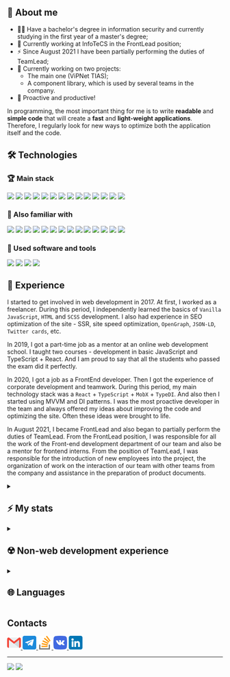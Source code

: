 ## 🧐 About me

- 👨‍🎓 Have a bachelor's degree in information security and currently studying in the first 
year of a master's degree;
- 💼 Currently working at InfoTeCS in the FrontLead position;
- ⚡ Since August 2021 I have been partially performing the duties of TeamLead;
- 🏃 Currently working on two projects:
  - The main one (ViPNet TIAS);
  - A component library, which is used by several teams in the company.
- 💪 Proactive and productive!

In programming, the most important thing for me is to write <b>readable</b> and <b>simple
code</b> that will create a <b>fast</b> and <b>light-weight applications</b>. Therefore, I
regularly look for new ways to optimize both the application itself and the code.

## 🛠️ Technologies

### 🏆 Main stack

![](https://img.shields.io/badge/JavaScript-F7DF1E?logo=javascript&logoColor=333)
![](https://img.shields.io/badge/TypeScript-3178C6?logo=TypeScript&logoColor=eee)
![](https://img.shields.io/badge/ReactJS-61DAFB?logo=react&logoColor=222)
![](https://img.shields.io/badge/MobX-FF9955?logo=mobx&logoColor=fff)
![](https://img.shields.io/badge/Webpack-8DD6F9?logo=webpack&logoColor=333)
![](https://img.shields.io/badge/NodeJS-339933?logo=node.js&logoColor=eee)
![](https://img.shields.io/badge/ESLint-4B32C3?logo=eslint)
![](https://img.shields.io/badge/Git-F05033?logo=git&logoColor=eee)
![](https://img.shields.io/badge/Jest-C21325?logo=jest)
![](https://img.shields.io/badge/SASS-CC6699?logo=sass&logoColor=eee)
![](https://img.shields.io/badge/HTML-E34F26?logo=html5&logoColor=eee)
![](https://img.shields.io/badge/CSS-1572B6?logo=css3&logoColor=eee)
![](https://img.shields.io/badge/Yarn-2C8EBB?logo=yarn&logoColor=eee)
![](https://img.shields.io/badge/NPM-CB3837?logo=npm)

### 🤘 Also familiar with

![](https://img.shields.io/badge/WebAssembly-654FF0?logo=WebAssembly&logoColor=eee)
![](https://img.shields.io/badge/Nginx-009639?logo=nginx&logoColor=eee)
![](https://img.shields.io/badge/Linux-FCC624?logo=linux&logoColor=000)
![](https://img.shields.io/badge/Docker-2496ED?logo=docker&logoColor=eee)
![](https://img.shields.io/badge/Github%20Actions-2088FF?logo=github-actions&logoColor=fff)
![](https://img.shields.io/badge/SQL-4169E1?logo=postgresql&logoColor=fff)
![](https://img.shields.io/badge/NextJS-000?logo=next.js&logoColor=fff)
![](https://img.shields.io/badge/ExpressJS-000?logo=express&logoColor=fff)
![](https://img.shields.io/badge/PreactJS-673AB8?logo=preact&logoColor=eee)
![](https://img.shields.io/badge/RollupJS-EC4A3F?logo=rollup.js&logoColor=eee)
![](https://img.shields.io/badge/Python-3776AB?logo=python&logoColor=eee)
![](https://img.shields.io/badge/TensorFlow-FF6F00?logo=tensorflow&logoColor=eee)
![](https://img.shields.io/badge/Keras-D00000?logo=Keras&logoColor=eee)
![](https://img.shields.io/badge/Scikit%20Learn-F7931E?logo=scikit-learn&logoColor=eee)

### 🧰 Used software and tools

![](https://img.shields.io/badge/Azure%20DevOps-0078D7?logo=azure-devops)
![](https://img.shields.io/badge/TeamCity-000?logo=teamcity)
![](https://img.shields.io/badge/Postman-FF6C37?logo=postman&logoColor=eee)
![](https://img.shields.io/badge/WebStorm-000?logo=webstorm&logoColor=eee)

## 💼 Experience

I started to get involved in web development in 2017. At first, I worked as a freelancer.
During this period, I independently learned the basics of `Vanilla JavaScript`, `HTML` and
`SCSS` development. I also had experience in SEO optimization of the site - SSR, site speed
optimization, `OpenGraph`, `JSON-LD`, `Twitter cards`, etc.

In 2019, I got a part-time job as a mentor at an online web development school. I taught two
courses - development in basic JavaScript and TypeScript + React. And I am proud to say that
all the students who passed the exam did it perfectly.

In 2020, I got a job as a FrontEnd developer. Then I got the experience of corporate
development and teamwork. During this period, my main technology stack was a `React` +
`TypeScript` + `MobX` + `TypeDI`. And also then I started using MVVM and DI patterns. I was 
the most proactive developer in the team and always offered my ideas about improving the code 
and optimizing the site. Often these ideas were brought to life.

In August 2021, I became FrontLead and also began to partially perform the duties of TeamLead.
From the FrontLead position, I was responsible for all the work of the Front-end development
department of our team and also be a mentor for frontend interns. From the position of TeamLead,
I was responsible for the introduction of new employees into the project, the organization of
work on the interaction of our team with other teams from the company and assistance in the
preparation of product documents.

<details>
  <summary>
    <h2>⚡ My stats</h2>
  </summary>
  <div>
    <h3>GitHub</h3>
    <img src="https://github-readme-stats.vercel.app/api?username=yoskutik&show_icons=true">
    <h3>Stack Overflow</h3>
    <a href="https://stackoverflow.com/users/11589183/yoskutik" target="_blank">
      <img src="https://stackoverflow-readme-profile.johannchopin.fr/profile/11589183" />
    </a>
  </div>
</details>

<details>
  <summary>
    <h2>☢️ Non-web development experience</h2>
  </summary>
  <div>
    <p>
      For some time, I enthusiastically studied machine learning and neural networks. I have
      taken several courses, including several courses from Stanford University. Also, a neural
      network was used in my final qualifying work. Therefore, I can say that I am familiar
      with <code>TensorFlow</code>, <code>Keras</code>, <code>NumPy</code>,
      <code>Scikit Learn</code> and other related technologies at least at a basic level. I also
      have experience in time series analysis.
    </p>
    <p>
      Since I have a higher education in the field of information security and currently work
      for a company related to this field, I am well versed in it. Especially on the border of
      cyber-security communication and websites. I am familiar with the concepts of SQL
      injection, XSS, CSRF and others.
    </p>
  </div>
</details>

<details>
  <summary>
    <h2>🌐 Languages</h2>
  </summary>
  <ul>
    <li>English - B2</li>
    <li>Russian - native</li>
  </ul>
</details>

## Contacts

<div>
  <a href="mailto:yoskutik@gmail.com">
    <img height="32" src="https://raw.githubusercontent.com/Yoskutik/Yoskutik/master/assets/gmail.png">
  </a>
  <a href="https://t.me/Yoskutik">
    <img height="32" src="https://raw.githubusercontent.com/Yoskutik/Yoskutik/master/assets/telegram.png">
  </a>
  <a href="https://stackoverflow.com/users/11589183/yoskutik">
    <img height="32" src="https://raw.githubusercontent.com/Yoskutik/Yoskutik/master/assets/stack-overflow.png">
  </a>
  <a href="https://vk.com/yoskutik">
    <img height="32" src="https://raw.githubusercontent.com/Yoskutik/Yoskutik/master/assets/vk.png">
  </a>
  <a href="#">
    <img height="32" src="https://raw.githubusercontent.com/Yoskutik/Yoskutik/master/assets/linkedin.png">
  </a>
</div>

---

![](https://img.shields.io/badge/@Yoskutik-444?logo=github&style=flat-square)
![](https://visitor-badge.glitch.me/badge?page_id=yoskutik.yoskutik)

[CV HH]: https://spb.hh.ru/resume/37354048ff09444ba90039ed1f686e65356b66
